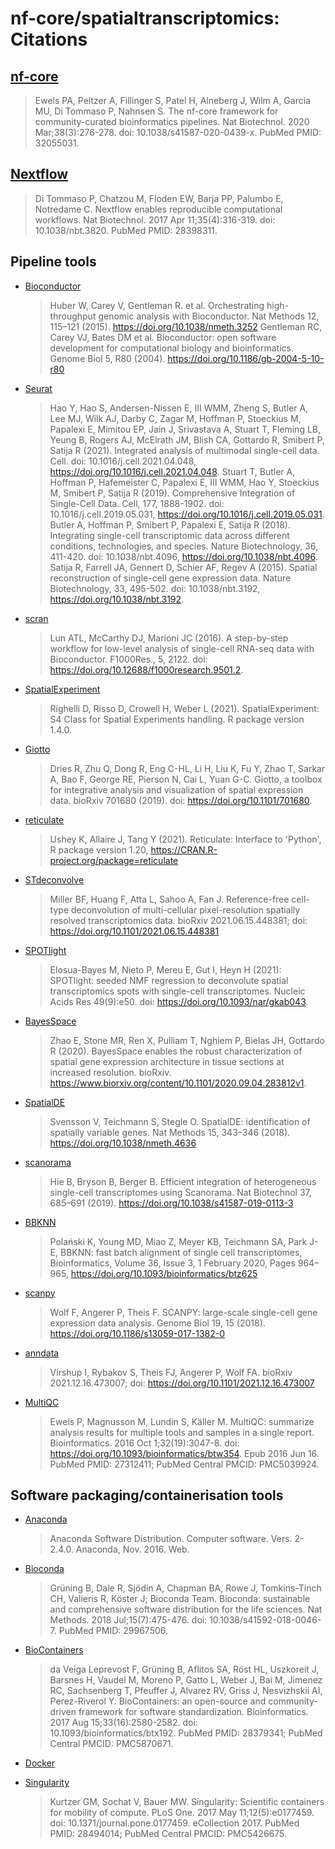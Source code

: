 # nf-core/spatialtranscriptomics: Citations

## [nf-core](https://pubmed.ncbi.nlm.nih.gov/32055031/)

> Ewels PA, Peltzer A, Fillinger S, Patel H, Alneberg J, Wilm A, Garcia MU, Di Tommaso P, Nahnsen S. The nf-core framework for community-curated bioinformatics pipelines. Nat Biotechnol. 2020 Mar;38(3):276-278. doi: 10.1038/s41587-020-0439-x. PubMed PMID: 32055031.

## [Nextflow](https://pubmed.ncbi.nlm.nih.gov/28398311/)

> Di Tommaso P, Chatzou M, Floden EW, Barja PP, Palumbo E, Notredame C. Nextflow enables reproducible computational workflows. Nat Biotechnol. 2017 Apr 11;35(4):316-319. doi: 10.1038/nbt.3820. PubMed PMID: 28398311.

## Pipeline tools

* [Bioconductor](https://www.bioconductor.org/)
    > Huber W, Carey V, Gentleman R. et al. Orchestrating high-throughput genomic analysis with Bioconductor. Nat Methods 12, 115–121 (2015). <https://doi.org/10.1038/nmeth.3252>
    > Gentleman RC, Carey VJ, Bates DM et al. Bioconductor: open software development for computational biology and bioinformatics. Genome Biol 5, R80 (2004). <https://doi.org/10.1186/gb-2004-5-10-r80>

* [Seurat](https://satijalab.org/seurat/)
    > Hao Y, Hao S, Andersen-Nissen E, III WMM, Zheng S, Butler A, Lee MJ, Wilk AJ, Darby C, Zagar M, Hoffman P, Stoeckius M, Papalexi E, Mimitou EP, Jain J, Srivastava A, Stuart T, Fleming LB, Yeung B, Rogers AJ, McElrath JM, Blish CA, Gottardo R, Smibert P, Satija R (2021). Integrated analysis of multimodal single-cell data. Cell. doi: 10.1016/j.cell.2021.04.048, <https://doi.org/10.1016/j.cell.2021.04.048>.
    > Stuart T, Butler A, Hoffman P, Hafemeister C, Papalexi E, III WMM, Hao Y, Stoeckius M, Smibert P, Satija R (2019). Comprehensive Integration of Single-Cell Data. Cell, 177, 1888-1902. doi: 10.1016/j.cell.2019.05.031, <https://doi.org/10.1016/j.cell.2019.05.031>.
    > Butler A, Hoffman P, Smibert P, Papalexi E, Satija R (2018). Integrating single-cell transcriptomic data across different conditions, technologies, and species. Nature Biotechnology, 36, 411-420. doi: 10.1038/nbt.4096, <https://doi.org/10.1038/nbt.4096>.
    > Satija R, Farrell JA, Gennert D, Schier AF, Regev A (2015). Spatial reconstruction of single-cell gene expression data. Nature Biotechnology, 33, 495-502. doi: 10.1038/nbt.3192, <https://doi.org/10.1038/nbt.3192>.

* [scran](https://doi.org/doi:10.18129/B9.bioc.scran)
    > Lun ATL, McCarthy DJ, Marioni JC (2016). A step-by-step workflow for low-level analysis of single-cell RNA-seq data with Bioconductor. F1000Res., 5, 2122. doi: <https://doi.org/10.12688/f1000research.9501.2>.

* [SpatialExperiment](https://doi.org/doi:10.18129/B9.bioc.SpatialExperiment)
    > Righelli D, Risso D, Crowell H, Weber L (2021). SpatialExperiment: S4 Class for Spatial Experiments handling. R package version 1.4.0.

* [Giotto](https://rubd.github.io/Giotto_site/)
    > Dries R, Zhu Q, Dong R, Eng C-HL, Li H, Liu K, Fu Y, Zhao T, Sarkar A, Bao F, George RE, Pierson N, Cai L, Yuan G-C. Giotto, a toolbox for integrative analysis and visualization of spatial expression data. bioRxiv 701680 (2019). doi: <https://doi.org/10.1101/701680>.

* [reticulate](https://github.com/rstudio/reticulate/)
    > Ushey K, Allaire J, Tang Y (2021). Reticulate: Interface to 'Python', R package version 1.20, <https://CRAN.R-project.org/package=reticulate>

* [STdeconvolve](https://jef.works/STdeconvolve/)
    > Miller BF, Huang F, Atta L, Sahoo A, Fan J. Reference-free cell-type deconvolution of multi-cellular pixel-resolution spatially resolved transcriptomics data. bioRxiv 2021.06.15.448381; doi: <https://doi.org/10.1101/2021.06.15.448381>

* [SPOTlight](https://github.com/MarcElosua/SPOTlight)
    > Elosua-Bayes M, Nieto P, Mereu E, Gut I, Heyn H (2021): SPOTlight: seeded NMF regression to deconvolute spatial transcriptomics spots with single-cell transcriptomes. Nucleic Acids Res 49(9):e50. doi: <https://doi.org/10.1093/nar/gkab043>.

* [BayesSpace](https://github.com/edward130603/BayesSpace)
    > Zhao E, Stone MR, Ren X, Pulliam T, Nghiem P, Bielas JH, Gottardo R (2020). BayesSpace enables the robust characterization of spatial gene expression architecture in tissue sections at increased resolution. bioRxiv. <https://www.biorxiv.org/content/10.1101/2020.09.04.283812v1>.

* [SpatialDE](https://github.com/Teichlab/SpatialDE)
    > Svensson V, Teichmann S, Stegle O. SpatialDE: identification of spatially variable genes. Nat Methods 15, 343–346 (2018). <https://doi.org/10.1038/nmeth.4636>

* [scanorama](https://github.com/brianhie/scanorama)
    > Hie B, Bryson B, Berger B. Efficient integration of heterogeneous single-cell transcriptomes using Scanorama. Nat Biotechnol 37, 685–691 (2019). <https://doi.org/10.1038/s41587-019-0113-3>

* [BBKNN](https://github.com/Teichlab/bbknn)
    > Polański K, Young MD, Miao Z, Meyer KB, Teichmann SA, Park J-E, BBKNN: fast batch alignment of single cell transcriptomes, Bioinformatics, Volume 36, Issue 3, 1 February 2020, Pages 964–965, <https://doi.org/10.1093/bioinformatics/btz625>

* [scanpy](https://github.com/theislab/scanpy)
    > Wolf F, Angerer P, Theis F. SCANPY: large-scale single-cell gene expression data analysis. Genome Biol 19, 15 (2018). <https://doi.org/10.1186/s13059-017-1382-0>

* [anndata](https://github.com/theislab/anndata)
    > Virshup I, Rybakov S, Theis FJ, Angerer P, Wolf FA. bioRxiv 2021.12.16.473007; doi: <https://doi.org/10.1101/2021.12.16.473007>

* [MultiQC](https://pubmed.ncbi.nlm.nih.gov/27312411/)
    > Ewels P, Magnusson M, Lundin S, Käller M. MultiQC: summarize analysis results for multiple tools and samples in a single report. Bioinformatics. 2016 Oct 1;32(19):3047-8. doi: <https://doi.org/10.1093/bioinformatics/btw354>. Epub 2016 Jun 16. PubMed PMID: 27312411; PubMed Central PMCID: PMC5039924.

## Software packaging/containerisation tools

* [Anaconda](https://anaconda.com)
    > Anaconda Software Distribution. Computer software. Vers. 2-2.4.0. Anaconda, Nov. 2016. Web.

* [Bioconda](https://pubmed.ncbi.nlm.nih.gov/29967506/)
    > Grüning B, Dale R, Sjödin A, Chapman BA, Rowe J, Tomkins-Tinch CH, Valieris R, Köster J; Bioconda Team. Bioconda: sustainable and comprehensive software distribution for the life sciences. Nat Methods. 2018 Jul;15(7):475-476. doi: 10.1038/s41592-018-0046-7. PubMed PMID: 29967506.

* [BioContainers](https://pubmed.ncbi.nlm.nih.gov/28379341/)
    > da Veiga Leprevost F, Grüning B, Aflitos SA, Röst HL, Uszkoreit J, Barsnes H, Vaudel M, Moreno P, Gatto L, Weber J, Bai M, Jimenez RC, Sachsenberg T, Pfeuffer J, Alvarez RV, Griss J, Nesvizhskii AI, Perez-Riverol Y. BioContainers: an open-source and community-driven framework for software standardization. Bioinformatics. 2017 Aug 15;33(16):2580-2582. doi: 10.1093/bioinformatics/btx192. PubMed PMID: 28379341; PubMed Central PMCID: PMC5870671.

* [Docker](https://dl.acm.org/doi/10.5555/2600239.2600241)

* [Singularity](https://pubmed.ncbi.nlm.nih.gov/28494014/)
    > Kurtzer GM, Sochat V, Bauer MW. Singularity: Scientific containers for mobility of compute. PLoS One. 2017 May 11;12(5):e0177459. doi: 10.1371/journal.pone.0177459. eCollection 2017. PubMed PMID: 28494014; PubMed Central PMCID: PMC5426675.
